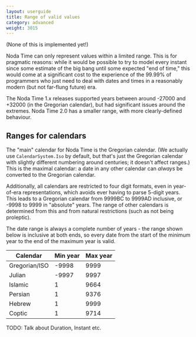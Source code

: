 ```yaml
---
layout: userguide
title: Range of valid values
category: advanced
weight: 3015
---
```


(None of this is implemented yet!)

Noda Time can only represent values within a limited range. This is for pragmatic reasons:
while it would be possible to try to model every instant since some estimate of the big
bang until some expected "end of time," this would come at a significant cost to the
experience of the 99.99% of programmers who just need to deal with dates and times in a
reasonably modern (but not far-flung future) era.

The Noda Time 1.x releases supported years between around -27000 and +32000 (in the Gregorian
calendar), but had significant issues around the extremes. Noda Time 2.0 has a smaller range,
with more clearly-defined behaviour.

Ranges for calendars
-----

The "main" calendar for Noda Time is the Gregorian calendar. (We actually use `CalendarSystem.Iso`
by default, but that's just the Gregorian calendar with slightly different numbering around centuries;
it doesn't affect ranges.) This is the maximal calendar: a date in any other calendar can *always* be
converted to the Gregorian calendar.

Additionally, all calendars are restricted to four digit formats, even in year-of-era representations,
which avoids ever having to parse 5-digit years. This leads to a Gregorian calendar from 9999BC to
9999AD inclusive, or -9998 to 9999 in "absolute" years. The range of other calendars is determined from this
and from natural restrictions (such as not being proleptic).

The date range is always a complete number of years - the range shown below is inclusive at both ends, so every
date from the start of the minimum year to the end of the maximum year is valid.

<table>
	<thead>
		<tr>
			<th>Calendar</th>
			<th>Min year</th>
			<th>Max year</th>
		</tr>
	</thead>
	<tbody>
		<tr>
			<td>Gregorian/ISO</td>
			<td>-9998</td>
			<td>9999</td>
		</tr>
		<tr>
			<td>Julian</td>
			<td>-9997</td>
			<td>9997</td>
		</tr>
		<tr>
			<td>Islamic</td>
			<td>1</td>
			<td>9664</td>
		</tr>
		<tr>
			<td>Persian</td>
			<td>1</td>
			<td>9376</td>
		</tr>
		<tr>
			<td>Hebrew</td>
			<td>1</td>
			<td>9999</td>
		</tr>
		<tr>
			<td>Coptic</td>
			<td>1</td>
			<td>9714</td>
		</tr>		
	</tbody>
</table>

TODO: Talk about Duration, Instant etc.